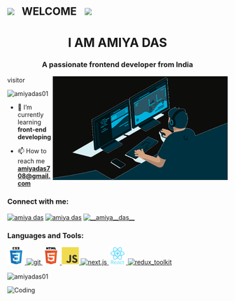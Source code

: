 # <img  src="https://user-images.githubusercontent.com/74038190/213844263-a8897a51-32f4-4b3b-b5c2-e1528b89f6f3.png" width="50px" /><span style="font-size:x-large;"> &nbsp; WELCOME &nbsp;</span> <img src="https://user-images.githubusercontent.com/74038190/213844263-a8897a51-32f4-4b3b-b5c2-e1528b89f6f3.png" width="50px" />

<h1 align="center">I AM AMIYA DAS</h1>
<h3 align="center">A passionate frontend developer from India</h3>

<picture>
  <source srcset="https://raw.githubusercontent.com/Potential17/Potential17/master/user%20(2).gif" type="gif">
  <img src="https://raw.githubusercontent.com/Potential17/Potential17/master/user%20(2).gif" align="right" alt="Coding" width="400" />
</picture>
<div align="left"><p> visitor </p><img src="https://profile-counter.glitch.me/amiyadas01/count.svg" 
        alt="amiyadas01" loop /> </div>

- 🌱 I’m currently learning **front-end developing**

- 📫 How to reach me **amiyadas708@gmail.com**

<h3 align="left">Connect with me:</h3>
<p align="left">
    <a href="https://x.com/amiya__das?s=09" target="blank"><img align="center"
            src="https://raw.githubusercontent.com/rahuldkjain/github-profile-readme-generator/master/src/images/icons/Social/twitter.svg"
            alt="amiya das" height="30" width="40" /></a>
    <a href="https://www.linkedin.com/in/amiya-das-?utm_source=share&utm_campaign=share_via&utm_content=profile&utm_medium=android_app" target="blank"><img align="center"
            src="https://raw.githubusercontent.com/rahuldkjain/github-profile-readme-generator/master/src/images/icons/Social/linked-in-alt.svg"
            alt="amiya das" height="30" width="40" /></a>
    <a href="https://instagram.com/__amiya__das__" target="blank"><img align="center"
            src="https://raw.githubusercontent.com/rahuldkjain/github-profile-readme-generator/master/src/images/icons/Social/instagram.svg"
            alt="__amiya__das__" height="30" width="40" /></a>
</p>

<h3 align="left">Languages and Tools:</h3>
<p align="left">  <a href="https://www.w3schools.com/css/" target="_blank" rel="noreferrer"> <img
            src="https://raw.githubusercontent.com/devicons/devicon/master/icons/css3/css3-original-wordmark.svg"
            alt="css3" width="40" height="40" /> </a> <a href="https://git-scm.com/" target="_blank" rel="noreferrer">
        <img src="https://www.vectorlogo.zone/logos/git-scm/git-scm-icon.svg" alt="git" width="40" height="40" /> </a>
    <a href="https://www.w3.org/html/" target="_blank" rel="noreferrer"> <img
            src="https://raw.githubusercontent.com/devicons/devicon/master/icons/html5/html5-original-wordmark.svg"
            alt="html5" width="40" height="40" /> </a> <a href="https://developer.mozilla.org/en-US/docs/Web/JavaScript"
        target="_blank" rel="noreferrer"> <img
            src="https://raw.githubusercontent.com/devicons/devicon/master/icons/javascript/javascript-original.svg"
            alt="javascript" width="40" height="40" /> </a> <a href="https://www.python.org" target="_blank"
        rel="noreferrer"> <a href="https://nextjs.org/" target="_blank" rel="noreferrer"><img 
            src="https://img.icons8.com/fluent-systems-filled/200/FFFFFF/nextjs.png"
            alt="next.js" width="40" height="40" /> </a> <a href="https://reactjs.org/" target="_blank" rel="noreferrer">
        <img src="https://raw.githubusercontent.com/devicons/devicon/master/icons/react/react-original-wordmark.svg"
            alt="react" width="40" height="40" /> </a>
             </a> <a href="https://redux-toolkit.js.org/" target="_blank" rel="noreferrer">
        <img src="http://uxwing.com/wp-content/themes/uxwing/download/brands-and-social-media/redux-icon.png"
            alt="redux_toolkit" width="40" height="40" style={hover:transform-scale-2 }/> </a></p>

<p><img align="center"
        src="https://github-readme-stats.vercel.app/api/top-langs?username=amiyadas01&show_icons=true&locale=en&layout=compact&theme=dark"
        alt="amiyadas01" /></p>
<picture>
  <source srcset="https://media2.dev.to/dynamic/image/width=800%2Cheight=%2Cfit=scale-down%2Cgravity=auto%2Cformat=auto/https%3A%2F%2Fdev-to-uploads.s3.amazonaws.com%2Fuploads%2Farticles%2Fj8wo9f1mou6g5469671h.gif" type="gif">
  <img src="https://media2.dev.to/dynamic/image/width=800%2Cheight=%2Cfit=scale-down%2Cgravity=auto%2Cformat=auto/https%3A%2F%2Fdev-to-uploads.s3.amazonaws.com%2Fuploads%2Farticles%2Fj8wo9f1mou6g5469671h.gif" alt="Coding" width="1000" />
</picture>
       
<!--
**amiyadas01/amiyadas01** is a ✨ _special_ ✨ repository because its `README.md` (this file) appears on your GitHub profile.

Here are some ideas to get you started:

- 🔭 I’m currently working on ...
- 🌱 I’m currently learning ...
- 👯 I’m looking to collaborate on ...
- 🤔 I’m looking for help with ...
- 💬 Ask me about ...
- 📫 How to reach me: ...
- 😄 Pronouns: ...
- ⚡ Fun fact: ...
-->
